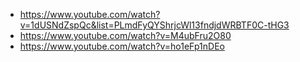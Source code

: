 - https://www.youtube.com/watch?v=1dUSNdZspQc&list=PLmdFyQYShrjcWl13fndjdWRBTF0C-tHG3
- https://www.youtube.com/watch?v=M4ubFru2O80
- https://www.youtube.com/watch?v=ho1eFp1nDEo